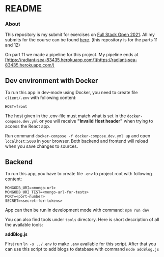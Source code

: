 # README

### About

This repository is my submit for exercises on [Full Stack Open 2021](https://fullstackopen.com/). All my submits for the course can be found [here](https://github.com/kosvi/HY_FullStack). (this repository is for the parts 11 and 12)

On part 11 we made a pipeline for this project. My pipeline ends at [https://radiant-sea-83435.herokuapp.com/](https://radiant-sea-83435.herokuapp.com/)

## Dev environment with Docker

To run this app in dev-mode using Docker, you need to create file `client/.env` with following content:

```
HOST=front
```
The host given in the .env-file must match what is set in the `docker-compose.dev.yml` or you will receive **"Invalid Host header"** when trying to access the React app. 

Run command `docker-compose -f docker-compose.dev.yml up` and open `localhost:5000` in your browser. Both backend and frontend will reload when you save changes to sources. 

## Backend

To run this app, you have to create file `.env` to project root with following content: 

```
MONGODB_URI=<mongo-url>
MONGODB_URI_TEST=<mongo-url-for-tests>
PORT=<port-number>
SECRET=<secret-for-tokens>
```
App can then be run in development mode with command: `npm run dev`

You can also find tools under `tools` directory. Here is short description of all the available tools:

**addBlog.js**

First run `ln -s ../.env` to make `.env` available for this script. After that you can use this script to add blogs to database with command `node addBlog.js`
